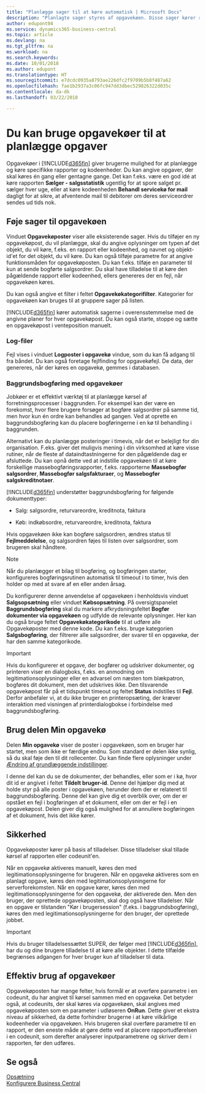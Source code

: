 ```yaml
---
title: "Planlægge sager til at køre automatisk | Microsoft Docs"
description: "Planlagte sager styres af opgavekøen. Disse sager kører rapporter og kodeenheder. Du kan angive opgaver, der skal køres én gang eller gentagne gange."
author: edupont04
ms.service: dynamics365-business-central
ms.topic: article
ms.devlang: na
ms.tgt_pltfrm: na
ms.workload: na
ms.search.keywords: 
ms.date: 10/01/2018
ms.author: edupont
ms.translationtype: HT
ms.sourcegitcommit: e7dcdc0935a8793ae226dfc2f9709b5b8f487a62
ms.openlocfilehash: fae1b2937a3c06fc947dd3dbec529826322d035c
ms.contentlocale: da-dk
ms.lasthandoff: 03/22/2018

---
```

# <a name="use-job-queues-to-schedule-tasks"></a>Du kan bruge opgavekøer til at planlægge opgaver
Opgavekøer i [!INCLUDE[d365fin](includes/d365fin_md.md)] giver brugerne mulighed for at planlægge og køre specifikke rapporter og kodeenheder. Du kan angive opgaver, der skal køres én gang eller gentagne gange. Det kan f.eks. være en god idé at køre rapporten **Sælger - salgsstatistik** ugentlig for at spore salget pr. sælger hver uge, eller at køre kodeenheden **Behandl servicekø for mail** dagligt for at sikre, at afventende mail til debitorer om deres serviceordrer sendes ud tids nok.  

## <a name="add-jobs-to-the-job-queue"></a>Føje sager til opgavekøen
Vinduet **Opgavekøposter** viser alle eksisterende sager. Hvis du tilføjer en ny opgavekøpost, du vil planlægge, skal du angive oplysninger om typen af det objekt, du vil køre, f.eks. en rapport eller kodeenhed, og navnet og objekt-id'et for det objekt, du vil køre. Du kan også tilføje parametre for at angive funktionsmåden for opgavekøposten. Du kan f.eks. tilføje en parameter til kun at sende bogførte salgsordrer. Du skal have tilladelse til at køre den pågældende rapport eller kodeenhed, ellers genereres der en fejl, når opgavekøen køres.  

Du kan også angive et filter i feltet **Opgavekøkategorifilter**. Kategorier for opgavekøen kan bruges til at gruppere sager på listen.

[!INCLUDE[d365fin](includes/d365fin_md.md)] kører automatisk sagerne i overensstemmelse med de angivne planer for hver opgavekøpost. Du kan også starte, stoppe og sætte en opgavekøpost i venteposition manuelt.

### <a name="log-files"></a>Log-filer
Fejl vises i vinduet **Logposter i opgavekø** vindue, som du kan få adgang til fra båndet. Du kan også foretage fejlfinding for opgavekøfejl. De data, der genereres, når der køres en opgavekø, gemmes i databasen.  

### <a name="background-posting-with-job-queues"></a>Baggrundsbogføring med opgavekøer
Jobkøer er et effektivt værktøj til at planlægge kørsel af forretningsprocesser i baggrunden. For eksempel kan der være en forekomst, hvor flere brugere forsøger at bogføre salgsordrer på samme tid, men hvor kun én ordre kan behandles ad gangen. Ved at oprette en baggrundsbogføring kan du placere bogføringerne i en kø til behandling i baggrunden.  

 Alternativt kan du planlægge posteringer i timevis, når det er belejligt for din organisation. F.eks. giver det muligvis mening i din virksomhed at køre visse rutiner, når de fleste af dataindtastningerne for den pågældende dag er afsluttede. Du kan opnå dette ved at indstille opgavekøen til at køre forskellige massebogføringsrapporter, f.eks. rapporterne **Massebogfør salgsordrer**, **Massebogfør salgsfakturaer**, og **Massebogfør salgskreditnotaer**.  

 [!INCLUDE[d365fin](includes/d365fin_md.md)] understøtter baggrundsbogføring for følgende dokumenttyper:  

-   Salg: salgsordre, returvareordre, kreditnota, faktura  

-   Køb: indkøbsordre, returvareordre, kreditnota, faktura  

 Hvis opgavekøen ikke kan bogføre salgsordren, ændres status til **Fejlmeddelelse**, og salgsordren føjes til listen over salgsordrer, som brugeren skal håndtere.  

> [!NOTE]  
>  Når du planlægger et bilag til bogføring, og bogføringen starter, konfigureres bogføringsrutinen automatisk til timeout i to timer, hvis den holder op med at svare af en eller anden årsag.  

Du konfigurerer denne anvendelse af opgavekøen i henholdsvis vinduet **Salgsopsætning** eller vinduet **Købsopsætning**. På oversigtspanelet **Baggrundsbogføring** skal du markere afkrydsningsfeltet **Bogfør dokumenter via opgavekøen** og udfylde de relevante oplysninger. Her kan du også bruge feltet **Opgavekøkategorikode** til at udføre alle Opgavekøposter med denne kode. Du kan f.eks. bruge kategorien **Salgsbogføring**, der filtrerer alle salgsordrer, der svarer til en opgavekø, der har den samme kategorikode.  

> [!IMPORTANT]  
>  Hvis du konfigurerer et opgave, der bogfører og udskriver dokumenter, og printeren viser en dialogboks, f.eks. en anmodning om legitimationsoplysninger eller en advarsel om næsten tom blækpatron, bogføres dit dokument, men det udskrives ikke. Den tilsvarende opgavekøpost får på et tidspunkt timeout og feltet **Status** indstilles til **Fejl**. Derfor anbefaler vi, at du ikke bruger en printeropsæting, der kræver interaktion med visningen af printerdialogbokse i forbindelse med baggrundsbogføring.  

## <a name="use-the-my-job-queue-part"></a>Brug delen Min opgavekø
Delen **Min opgavekø** viser de poster i opgavekøen, som en bruger har startet, men som ikke er færdige endnu. Som standard er delen ikke synlig, så du skal føje den til dit rollecenter. Du kan finde flere oplysninger under [Ændring af grundlæggende indstillinger](ui-change-basic-settings.md).  

I denne del kan du se de dokumenter, der behandles, eller som er i kø, hvor dit id er angivet i feltet **Tildelt bruger-id**. Denne del hjælper dig med at holde styr på alle poster i opgavekøen, herunder dem der er relateret til baggrundsbogføring. Denne del kan give dig et overblik over, om der er opstået en fejl i bogføringen af et dokument, eller om der er fejl i en opgavekøpost. Delen giver dig også mulighed for at annullere bogføringen af et dokument, hvis det ikke kører.  

## <a name="security"></a>Sikkerhed  
Opgavekøposter kører på basis af tilladelser. Disse tilladelser skal tillade kørsel af rapporten eller codeunit'en.  

Når en opgavekø aktiveres manuelt, køres den med legitimationsoplysningerne for brugeren. Når en opgavekø aktiveres som en planlagt opgave, køres den med legitimationsoplysningerne for serverforekomsten. Når en opgave kører, køres den med legitimationsoplysningerne for den opgavekø, der aktiverede den. Men den bruger, der oprettede opgavekøposten, skal dog også have tilladelser. Når en opgave er tilstanden "Kør i brugersession" (f.eks. i baggrundsbogføring), køres den med legitimationsoplysningerne for den bruger, der oprettede jobbet.  

> [!IMPORTANT]  
>  Hvis du bruger tilladelsessættet SUPER, der følger med [!INCLUDE[d365fin](includes/d365fin_md.md)], har du og dine brugere tilladelse til at køre alle objekter. I dette tilfælde begrænses adgangen for hver bruger kun af tilladelser til data.  

## <a name="using-job-queues-effectively"></a>Effektiv brug af opgavekøer  
Opgavekøposten har mange felter, hvis formål er at overføre parametre i en codeunit, du har angivet til kørsel sammen med en opgavekø. Det betyder også, at codeunits, der skal køres via opgavekøen, skal angives med opgavekøposten som en parameter i udløseren **OnRun**. Dette giver et ekstra niveau af sikkerhed, da dette forhindrer brugerne i at køre vilkårlige kodeenheder via opgavekøen. Hvis brugeren skal overføre parametre til en rapport, er den eneste måde at gøre dette ved at placere rapportudførelsen i en codeunit, som derefter analyserer inputparametrene og skriver dem i rapporten, før den udføres.  

## <a name="see-also"></a>Se også  
[Opsætning](admin-setup-and-administration.md)  
[Konfigurere Business Central](setup.md)  

